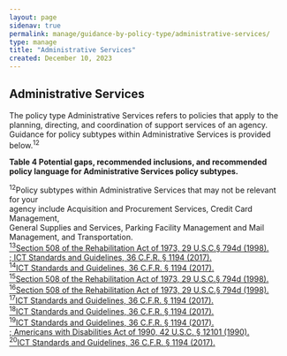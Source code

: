 ```yaml
---
layout: page
sidenav: true
permalink: manage/guidance-by-policy-type/administrative-services/
type: manage
title: "Administrative Services"
created: December 10, 2023
---
```


<h2 id="standards">
  Administrative Services
</h2>
The policy type Administrative Services refers to policies that apply to the planning, directing, and coordination of support services of an agency. Guidance for policy subtypes within Administrative Services is provided below.<sup>12</sup>

<div class="q-table">
<p class="table-heading">
    <b>Table 4 Potential gaps, recommended inclusions, and recommended policy language for Administrative Services policy subtypes.</b>
</p>
</div>

<a class="hover-large nolink"><sup>12</sup>Policy subtypes within Administrative Services that may not be relevant for your<br>agency include Acquisition and Procurement Services, Credit Card Management,<br> General Supplies and Services, Parking Facility Management and Mail<br> Management, and Transportation.</a>
<br>
<a class="hover-large" href="https://www.govinfo.gov/content/pkg/USCODE-2011-title29/html/USCODE-2011-title29-chap16-subchapV-sec794d.htm"><sup>13</sup>Section 508 of the Rehabilitation Act of 1973, 29 U.S.C.§ 794d (1998).</a>
<br>
<a class="hover-large" href="https://www.access-board.gov/ict/ict-final-rule.pdf"><sup></sup>; ICT Standards and Guidelines, 36 C.F.R. § 1194 (2017).</a>
<br>
<a class="hover-large" href="https://www.access-board.gov/ict/ict-final-rule.pdf"><sup>14</sup>ICT Standards and Guidelines, 36 C.F.R. § 1194 (2017).</a>
<br>
<a class="hover-large" href="https://www.govinfo.gov/content/pkg/USCODE-2011-title29/html/USCODE-2011-title29-chap16-subchapV-sec794d.htm"><sup>15</sup>Section 508 of the Rehabilitation Act of 1973, 29 U.S.C.§ 794d (1998).</a>
<br>
<a class="hover-large" href="https://www.govinfo.gov/content/pkg/USCODE-2011-title29/html/USCODE-2011-title29-chap16-subchapV-sec794d.htm"><sup>16</sup>Section 508 of the Rehabilitation Act of 1973, 29 U.S.C.§ 794d (1998).</a>
<br>
<a class="hover-large" href="https://www.access-board.gov/ict/ict-final-rule.pdf"><sup>17</sup>ICT Standards and Guidelines, 36 C.F.R. § 1194 (2017).</a>
<br>
<a class="hover-large" href="https://www.access-board.gov/ict/ict-final-rule.pdf"><sup>18</sup>ICT Standards and Guidelines, 36 C.F.R. § 1194 (2017).</a>
<br>
<a class="hover-large" href="https://www.access-board.gov/ict/ict-final-rule.pdf"><sup>19</sup>ICT Standards and Guidelines, 36 C.F.R. § 1194 (2017).</a>
<br>
<a class="hover-large" href="https://www.govinfo.gov/content/pkg/USCODE-2009-title42/html/USCODE-2009-title42-chap126.htm"><sup></sup>; Americans with Disabilities Act of 1990, 42 U.S.C. § 12101 (1990).</a>
<br>
<a class="hover-large" href="https://www.access-board.gov/ict/ict-final-rule.pdf"><sup>20</sup>ICT Standards and Guidelines, 36 C.F.R. § 1194 (2017).</a>
<br>



